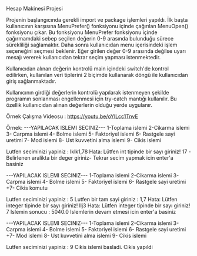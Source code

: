 Hesap Makinesi Projesi

Projenin başlangıcında gerekli import ve package işlemleri yapıldı.
İlk başta kullanıcının karşısına MenuPrefer() fonksiyonu içinde çağırılan MenuOpen()
fonksiyonu çıkar. Bu fonksiyonu MenuPrefer fonksiyonu içinde çağırmamdaki sebep seçilen
değerin 0-9 arasında bulunduğu sürece sürekliliği sağlamaktır.
Daha sonra kullanıcıdan menu içerisindeki işlem seçeneğini seçmesi beklenir.
Eğer girilen değer 0-9 arasında değilse uyarı mesajı vererek kullanıcıdan tekrar
seçim yapması istenmektedir.

Kullanıcıdan alınan değerin kontrolü main içindeki switch'de kontrol edilirken, kullanılan
veri tiplerini 2 biçimde kullanarak döngü ile kullanıcıdan giriş sağlanmaktadır.

Kullanıcının girdiği değerlerin kontrolü yapılarak istenmeyen şekilde programın
sonlanması engellenmesi için try-catch mantığı kullanılır. Bu özellik kullanıcıdan alınan değerlerin
olduğu yerde uygulanır.

Örnek Çalışma Videosu : https://youtu.be/oYlLcc1TnvE

Örnek:
---YAPILACAK ISLEMI SECINIZ---
				 	1-Toplama islemi
					2-Cikarma islemi
					3- Carpma islemi
					4- Bolme islemi
					5- Faktoriyel islemi
					6- Rastgele sayi uretimi
					7- Mod islemi
					8- Ust kuvvetini alma islemi
					9- Cikis islemi 

Lutfen seciminizi yapiniz : 
lklk1,78
Hata: Lütfen int tipinde bir sayı giriniz!
17
-Belirlenen aralikta bir deger giriniz-
Tekrar secim yapmak icin enter'a basiniz

---YAPILACAK ISLEMI SECINIZ---
1-Toplama islemi
2-Cikarma islemi
3- Carpma islemi
4- Bolme islemi
5- Faktoriyel islemi
6- Rastgele sayi uretimi
+7- Cikis komutu 

Lutfen seciminizi yapiniz : 
5
Lutfen bir tam sayi giriniz : 
1,7
Hata: Lütfen integer tipinde bir sayı giriniz!
llj3
Hata: Lütfen integer tipinde bir sayı giriniz!
7
Islemin sonucu : 5040.0
Islemlerin devam etmesi icin enter'a basiniz

---YAPILACAK ISLEMI SECINIZ---
1-Toplama islemi
2-Cikarma islemi
3- Carpma islemi
4- Bolme islemi
5- Faktoriyel islemi
6- Rastgele sayi uretimi
+7- Mod islemi 
8- Ust kuvvetini alma islemi 
9- Cikis islemi 

Lutfen seciminizi yapiniz : 
9
Cikis islemi basladi.
Cikis yapıldi
